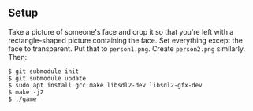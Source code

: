 ## Setup

Take a picture of someone's face and crop it so that you're left with a
rectangle-shaped picture containing the face. Set everything except the
face to transparent. Put that to `person1.png`. Create `person2.png`
similarly. Then:

```
$ git submodule init
$ git submodule update
$ sudo apt install gcc make libsdl2-dev libsdl2-gfx-dev
$ make -j2
$ ./game
```
